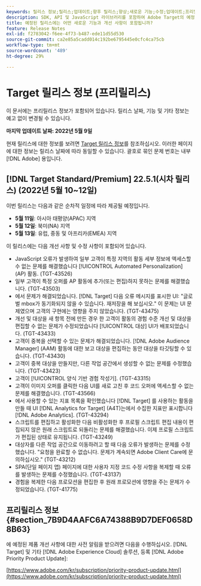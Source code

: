 ```yaml
---
keywords: 릴리스 정보;릴리스;업데이트;향후 릴리스;향상;새로운 기능;수정;업데이트;프리릴리스
description: SDK, API 및 JavaScript 라이브러리를 포함하여 Adobe Target의 예정된 릴리스에 포함된 새로운 기능, 개선 사항 및 수정 내용에 대해 알아봅니다.
title: 예정된 릴리스에는 어떤 새로운 기능과 개선 사항이 포함됩니까?
feature: Release Notes
exl-id: f2783042-f6ee-4f73-b487-ede11d55d530
source-git-commit: ca2e85a5cadd014c192be6795445e0cfc4ca75cb
workflow-type: tm+mt
source-wordcount: '489'
ht-degree: 29%

---
```


# Target 릴리스 정보 (프리릴리스)

이 문서에는 프리릴리스 정보가 포함되어 있습니다. 릴리스 날짜, 기능 및 기타 정보는 예고 없이 변경될 수 있습니다.

**마지막 업데이트 날짜: 2022년 5월 9일**

현재 릴리스에 대한 정보를 보려면 [Target 릴리스 정보](release-notes.md)를 참조하십시오. 이러한 페이지에 대한 정보는 릴리스 날짜에 따라 동일할 수 있습니다. 괄호로 묶인 문제 번호는 내부 [!DNL Adobe] 용입니다.

## [!DNL Target Standard/Premium] 22.5.1(시차 릴리스) (2022년 5월 10~12일)

이번 릴리스는 다음과 같은 순차적 일정에 따라 제공될 예정입니다.

* **5월 11일**: 아시아 태평양(APAC) 지역
* **5월 12일**: 북미(NA) 지역
* **5월 13일**: 유럽, 중동 및 아프리카(EMEA) 지역

이 릴리스에는 다음 개선 사항 및 수정 사항이 포함되어 있습니다.

* JavaScript 오류가 발생하여 일부 고객이 특정 지역의 활동 세부 정보에 액세스할 수 없는 문제를 해결했습니다 [!UICONTROL Automated Personalization] (AP) 활동. (TGT-43526)
* 일부 고객이 특정 오퍼를 AP 활동에 추가(또는 편집)하지 못하는 문제를 해결했습니다. (TGT-43503)
* 에서 문제가 해결되었습니다. [!DNL Target] 다음 오류 메시지를 표시한 UI: &quot;글로벌 mbox가 동기화되지 않을 수 있습니다. 재저장을 해 보십시오.&quot; 이 문제는 UI 문제였으며 고객의 구현에는 영향을 주지 않았습니다. (TGT-43475)
* 개선 및 대상을 새 항목 전에 만든 경우 한 고객이 활동의 경험 수준 개선 및 대상을 편집할 수 없는 문제가 수정되었습니다 [!UICONTROL 대상] UI가 배포되었습니다. (TGT-43433)
* 고객이 중복을 선택할 수 있는 문제가 해결되었습니다. [!DNL Adobe Audience Manager] (AAM) 활동에 대한 보고 대상을 편집하는 동안 대상을 타깃팅할 수 있습니다. (TGT-43430)
* 고객이 중복 대상을 만들지만, 다른 작업 공간에서 생성할 수 없는 문제를 수정했습니다. (TGT-43423)
* 고객이 [!UICONTROL 양식 기반 경험 작성기]. (TGT-43315)
* 고객이 이미지 오퍼를 클릭한 다음 UI를 새로 고친 후 코드 오퍼에 액세스할 수 없는 문제를 해결했습니다. (TGT-43566)
* 에서 사용할 수 있는 지표 목록을 확인했습니다 [!DNL Target] 를 사용하는 활동을 만들 때 UI [!DNL Analytics for Target] (A4T)는에서 수집한 지표만 표시합니다 [!DNL Adobe Analytics]. (TGT-43294)
* 스크립트를 편집하고 활성화한 다음 비활성화한 후 프로필 스크립트 편집 내용이 편집되지 않은 원래 스크립트로 되돌리는 문제를 해결했습니다. 이제 프로필 스크립트가 편집된 상태로 유지됩니다. (TGT-43249)
* 대상자를 다른 작업 공간으로 이동하려고 할 때 다음 오류가 발생하는 문제를 수정했습니다. &quot;요청을 완료할 수 없습니다. 문제가 계속되면 Adobe Client Care에 문의하십시오.&quot; (TGT-43212)
* SPA(단일 페이지 앱) 페이지에 대한 사용자 지정 코드 수정 사항을 복제할 때 오류를 발생하는 문제를 수정했습니다. (TGT-43137)
* 경험을 복제한 다음 프로모션을 편집한 후 원래 프로모션에 영향을 주는 문제가 수정되었습니다. (TGT-41775)

## 프리릴리스 정보 {#section_7B9D4AAFC6A74388B9D7DEF0658D8B63}

에 예정된 제품 개선 사항에 대한 사전 알림을 받으려면 다음을 수행하십시오. [!DNL Target] 및 기타 [!DNL Adobe Experience Cloud] 솔루션, 등록 [!DNL Adobe Priority Product Update]:

[https://www.adobe.com/kr/subscription/priority-product-update.html](https://www.adobe.com/kr/subscription/priority-product-update.html)
